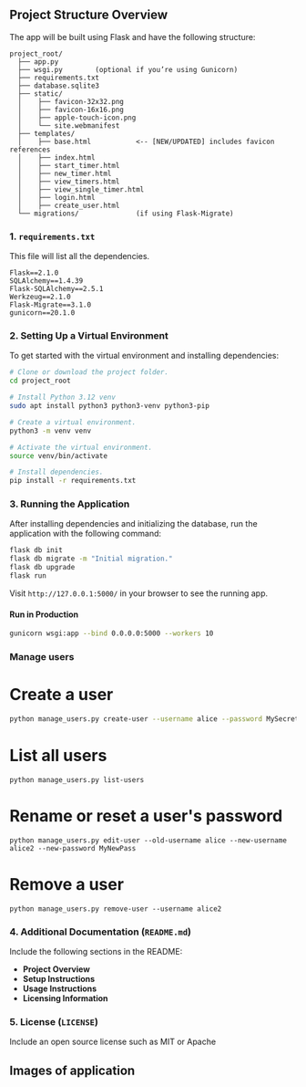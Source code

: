 ## Project Structure Overview
The app will be built using Flask and have the following structure:
```
project_root/
  ├── app.py
  ├── wsgi.py        (optional if you’re using Gunicorn)
  ├── requirements.txt
  ├── database.sqlite3
  ├── static/
  │    ├── favicon-32x32.png
  │    ├── favicon-16x16.png
  │    ├── apple-touch-icon.png
  │    └── site.webmanifest
  ├── templates/
  │    ├── base.html           <-- [NEW/UPDATED] includes favicon references
  │    ├── index.html
  │    ├── start_timer.html
  │    ├── new_timer.html
  │    ├── view_timers.html
  │    ├── view_single_timer.html
  │    ├── login.html
  │    ├── create_user.html
  └── migrations/              (if using Flask-Migrate)
```

### 1. `requirements.txt`
This file will list all the dependencies.
```
Flask==2.1.0
SQLAlchemy==1.4.39
Flask-SQLAlchemy==2.5.1
Werkzeug==2.1.0
Flask-Migrate==3.1.0
gunicorn==20.1.0
```

### 2. Setting Up a Virtual Environment
To get started with the virtual environment and installing dependencies:
```bash
# Clone or download the project folder.
cd project_root

# Install Python 3.12 venv
sudo apt install python3 python3-venv python3-pip

# Create a virtual environment.
python3 -m venv venv

# Activate the virtual environment.
source venv/bin/activate

# Install dependencies.
pip install -r requirements.txt
```

### 3. Running the Application
After installing dependencies and initializing the database, run the application with the following command:
```bash
flask db init
flask db migrate -m "Initial migration."
flask db upgrade
flask run
```
Visit `http://127.0.0.1:5000/` in your browser to see the running app.

#### Run in Production
```bash
gunicorn wsgi:app --bind 0.0.0.0:5000 --workers 10
```

### Manage users
# Create a user
```bash
python manage_users.py create-user --username alice --password MySecret
```

# List all users
```
python manage_users.py list-users
```

# Rename or reset a user's password
```
python manage_users.py edit-user --old-username alice --new-username alice2 --new-password MyNewPass
```

# Remove a user
```
python manage_users.py remove-user --username alice2
```

### 4. Additional Documentation (`README.md`)
Include the following sections in the README:

- **Project Overview**
- **Setup Instructions**
- **Usage Instructions**
- **Licensing Information**

### 5. License (`LICENSE`)
Include an open source license such as MIT or Apache 


## Images of application

### 